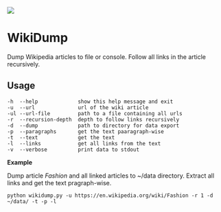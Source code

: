 <img src="https://upload.wikimedia.org/wikipedia/commons/8/80/Wikipedia-logo-v2.svg"></img>

# WikiDump

Dump Wikipedia articles to file or console. Follow all links in the article recursively.

## Usage

```
-h  --help             show this help message and exit
-u  --url              url of the wiki article
-ul --url-file         path to a file containing all urls
-r  --recursion-depth  depth to follow links recursively
-d  --dump             path to directory for data export
-p  --paragraphs       get the text paaragraph-wise
-t  --text             get the text
-l  --links            get all links from the text
-v  --verbose          print data to stdout
```

**Example**

Dump article *Fashion* and all linked articles to ~/data directory. Extract all links and get the text pragraph-wise.

```python wikidump.py -u https://en.wikipedia.org/wiki/Fashion -r 1 -d ~/data/ -t -p -l```

